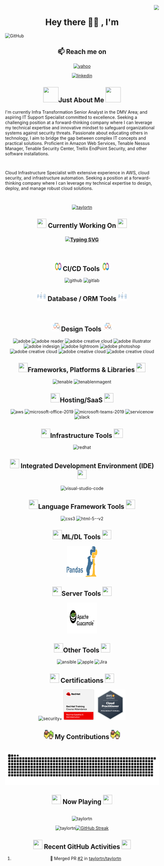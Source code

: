 
<!-- VISITOR'S BADGE-->

<img align="right" src="https://visitor-badge.laobi.icu/badge?page_id=taylortn.taylortn" />

<!--HEADING-->

<h1 align="center">Hey there 👋🏾 , I'm </h1>

<!--BANNER-->

![GitHub](https://github.com/taylortn/taylortn/assets/161537665/55874b4b-9910-448e-a8cd-74ec9c9eb2ed)

<!-- SOCIAL BUTTONS -->

<h2  align="center">📫 Reach me on</h2>

<!--EMAIL-->

<!--Yahoo Email-->

<div align="center">
   <a href="mailto:tanara.taylor@yahoo.com"><img width="50" height="50" src="https://img.icons8.com/?size=100&id=ZGyhlOMIhde6&format=png&color=000000" alt="yahoo"/>
   </a>
 <!--LinkedIn-->

<a target="_blank" href="https://www.linkedin.com/in/taylortanara/"><img width="50" height="50" src="https://img.icons8.com/?size=100&id=108812&format=png&color=000000" alt="linkedin"/>
</a>
</div>
</p>
 <h2 align="center"></h2>

<!--INTRODUCTION-->

<h2 align="center">  <img width="50" height="50" src="https://img.icons8.com/?size=100&id=111416&format=png&color=000000"/>Just About Me <img width="50" height="50" src="https://img.icons8.com/?size=100&id=111416&format=png&color=000000"/></h2>
<p>
I'm currently Infra Transformation Senior Analyst in the DMV Area; and aspiring IT Support Specialist committed to excellence. Seeking a challenging position at a forward-thinking company where I can leverage my technical expertise and innovative mindset to safeguard organizational systems against security threats. Passionate about educating others in technology, I aim to bridge the gap between complex IT concepts and practical solutions. Proficient in Amazon Web Services, Tenable Nessus Manager, Tenable Security Center, Trellix EndPoint Security, and other software installations.
</p>
<br>

Cloud Infrastructure Specialist with extensive experience in AWS, cloud security, and infrastructure automation. Seeking a position at a forward-thinking company where I can leverage my technical expertise to design, deploy, and manage robust cloud solutions.<br>

<br>

 <p align="center"> <a href="https://github.com/ryo-ma/github-profile-trophy"><img src="https://github-profile-trophy.vercel.app/?username=taylortn" alt="taylortn" /></a> </p>
 
 <!-- CURRENT WORKING STATUS -->

<h2 align="center"><img width="30" height="30" src="https://img.icons8.com/?size=100&id=L6MlWfmzACXP&format=png&color=000000"/> Currently Working On <img width="30" height="30" src="https://img.icons8.com/?size=100&id=L6MlWfmzACXP&format=png&color=000000"/></h2>

<h3 align="center">

<a href="https://git.io/typing-svg"><img src="https://readme-typing-svg.demolab.com?font=Fira+Code&size=16&pause=50&multiline=true&random=false&width=700&height=350&lines=-+Comparing+Scans+from+Tenable+Security+Center+with+RHEL%2FWINDOW+instances;+-+Automation+of+EBS+and+AMI+Snapshots;-+Created+KMS+Keys+for+Instances;+-+Encryption+of+EBS+Volume;-+Update+Nessus+Agents;-+Updating+Versions;-+GUI+is+up+%26+accessible;-+Health+Checks+to+the+AWS+System;-+Create+Alarms+to+be+emailed+up+CPU+Utilization;-+Installing+Ansible+Playbook+on+Instances;-+Deploy+instances+to+Trellix;-+Adding+%26+removing+NACL;-+Creating+ALBs;-+Creating+new+VPCs;-+Creating+STIG+Checklists" alt="Typing SVG" /></a>
</h3>

<!-- CI/CD ICONS-->

<br>
<h2 align="center"> <img width="30" height="30" src="https://github.com/taylortn/taylortn/blob/main/images/ci.cd%20pipeline.png"/>CI/CD Tools <img width="30" height="30" src="https://github.com/taylortn/taylortn/blob/main/images/ci.cd%20pipeline.png"/> </h2>
<div align="center">

<!--GitHub--> 
 
<img width="100" height="100" src="https://img.icons8.com/clouds/100/github.png" alt="github"/>
 
<!-- GitLab  --> 

<img width="100" height="100" src="https://img.icons8.com/color/100/gitlab.png" alt="gitlab"/>

<!-- DATABASE / ORM ICONS-->

<br>
<h2 align="center"> <img width="30" height="30" src="https://github.com/taylortn/taylortn/blob/main/images/orm.png"/> Database / ORM Tools <img width="30" height="30" src="https://github.com/taylortn/taylortn/blob/main/images/orm.png"/> </h2>
<div align="center">

<!-- DESIGN ICONS-->

<br>
<h2 align="center"> <img width="30" height="30" src="https://github.com/taylortn/taylortn/blob/main/images/IN_DEsignthinking_Cover-1.png"/>Design Tools <img width="30" height="30" src="https://github.com/taylortn/taylortn/blob/main/images/IN_DEsignthinking_Cover-1.png"/> </h2>
<div align="center">

<!-- ADOBE  -->

<img width="100" height="100" src="https://img.icons8.com/?size=100&id=gav46YArUSy1&format=png&color=000000" alt="adobe"/>

<!-- ADOBE ACROBAT READER  -->

<img width="100" height="100" src="https://img.icons8.com/?size=100&id=rZObyIJRui2T&format=png&color=000000" alt="adobe reader"/>

<!--CREATIVE CLOUD-->
 
<img width="100" height="100" src="https://img.icons8.com/?size=100&id=41359&format=png&color=000000" alt="adobe creative cloud"/>

<!-- ADOBE ILLUSTARTOR  -->

<img width="100" height="100" src="https://img.icons8.com/?size=100&id=13631&format=png&color=000000" alt="adobe illustrator"/>

<!-- ADOBE INDESIGN  -->

<img width="100" height="100" src="https://img.icons8.com/?size=100&id=13675&format=png&color=000000" alt="adobe indesign"/>

<!-- ADOBE LIGHTROOM  -->

<img width="100" height="100" src="https://img.icons8.com/?size=100&id=cAVP5AOANxnf&format=png&color=000000" alt="adobe lightroom"/>

<!-- ADOBE PHOTSHOP  -->

<img width="100" height="100" src="https://img.icons8.com/?size=100&id=13677&format=png&color=000000" alt="adobe photoshop"/>

<!--CREATIVE CLOUD-->
 
<img width="100" height="100" src="https://img.icons8.com/?size=100&id=omuSvqfyybfC&format=png&color=000000" alt="adobe creative cloud"/>

<!--GIMP-->
 
<img width="100" height="100" src="https://img.icons8.com/?size=100&id=41359&format=png&color=000000" alt="adobe creative cloud"/>

<!--INKSCAPE-->
 
<img width="100" height="100" src="https://img.icons8.com/?size=100&id=TiCZ0GzuDmrw&format=png&color=000000" alt="adobe creative cloud"/>

<!-- FRAMEWORKS,PLATFORMS & LIBRARIES ICONS-->

<br>
<h2 align="center"> <img width="30" height="30" src="https://img.icons8.com/?size=100&id=2385&format=png&color=000000"/>Frameworks, Platforms & Libraries <img width="30" height="30" src="https://img.icons8.com/?size=100&id=2385&format=png&color=000000"/> </h2>
<div align="center">

<!-- TENABLE SECURITY CENTER  -->

<img width="100" height="100" src="https://images.g2crowd.com/uploads/product/image/social_landscape/social_landscape_a56946b0f7cacc09a4f3e6844fd08b04/tenable-security-center.png" alt="tenable"/>

<!-- TENABLE NESSUS MANAGER  -->

<img width="100" height="100" src="https://www.access42.nl/wp-content/uploads/2020/01/nessus-logo.png" alt="tenablenmagent"/>

<!-- HOSTING/SaaS-->

<br>
<h2 align="center"> <img width="30" height="30" src="https://img.icons8.com/?size=100&id=XQNO7wSRlbm3&format=png&color=000000"/>Hosting/SaaS <img width="30" height="30" src="https://img.icons8.com/?size=100&id=XQNO7wSRlbm3&format=png&color=000000"/> </h2>
<div align="center">

<!--AWS-->
 
<img width="100" height="100" src="https://img.icons8.com/external-tal-revivo-shadow-tal-revivo/100/external-amazon-web-services-a-subsidiary-of-amazon-that-provides-on-demand-cloud-computing-logo-shadow-tal-revivo.png" alt="aws"/>

<!-- MICROSOFT OFFICE  --> 
 
<img width="100" height="100" src="https://img.icons8.com/fluency/100/microsoft-office-2019.png" alt="microsoft-office-2019"/>

<!-- MICROSOFT TEAMS  -->

<img width="100" height="100" src="https://img.icons8.com/fluency/100/microsoft-teams-2019.png" alt="microsoft-teams-2019"/>

<!-- SERVICE NOW  -->

<img width="100" height="100" src="https://seeklogo.com/images/S/servicenow-agent-logo-F71A6DAFCE-seeklogo.com.png" alt="servicenow"/>

<!-- SLACK  -->

<img width="100" height="100" src="https://img.icons8.com/?size=100&id=nJcA2q1aR7KO&format=png&color=000000" alt="slack"/>

<!-- INFRASTRUCTURE TOOLS -->

<br>
<h2 align="center"> <img width="30" height="30" src="https://img.icons8.com/?size=100&id=ebPQoT8q00pt&format=png&color=000000"/>Infrastructure Tools <img width="30" height="30" src="https://img.icons8.com/?size=100&id=ebPQoT8q00pt&format=png&color=000000"/> </h2>
<div align="center">

<!--RED HAT-->

<img width="100" height="100" src="https://img.icons8.com/?size=100&id=17847&format=png&color=000000" alt="redhat"/>

<!-- IDE TOOLS -->
<br>
<h2 align="center"> <img width="30" height="30" src="https://img.icons8.com/?size=100&id=rPAHs7H1vriV&format=png&color=000000"/> Integrated Development Environment (IDE) <img width="30" height="30" src="https://img.icons8.com/?size=100&id=rPAHs7H1vriV&format=png&color=000000"/> </h2>
<div align="center">

<!-- VISUAL STUDIO CODE  --> 

<img width="100" height="100" src="https://img.icons8.com/fluency/100/visual-studio-code-2019.png" alt="visual-studio-code"/>

<!--LANGUAGE ICONS-->

<br>
<h2 align="center"> <img width="30" height="30" src="https://img.icons8.com/?size=100&id=G0rXjLTKU0Ye&format=png&color=000000"/>Language Framework Tools <img width="30" height="30" src="https://img.icons8.com/?size=100&id=G0rXjLTKU0Ye&format=png&color=000000"/> </h2>
<div align="center">

<!-- CSS3  --> 
 
<img width="100" height="100" src="https://img.icons8.com/color/48/css3.png" alt="css3"/>

<!-- HTML5  --> 

<img width="100" height="100" src="https://img.icons8.com/color/100/html-5--v2.png" alt="html-5--v2"/>

<!-- ML/DL ICONS-->

<br>
<h2 align="center"> <img width="30" height="30" src="https://img.icons8.com/?size=100&id=NL90I8YT1YnN&format=png&color=000000"/>ML/DL Tools <img width="30" height="30" src="https://img.icons8.com/?size=100&id=NL90I8YT1YnN&format=png&color=000000"/> </h2>
<div align="center">

<!-- PANDAS  --> 
 
<img width="100" height="100" src="https://github.com/taylortn/taylortn/blob/main/images/pandas_logo.png" alt="css3"/>

<!-- SERVER ICONS-->

<br>
<h2 align="center"> <img width="30" height="30" src="https://img.icons8.com/?size=100&id=43653&format=png&color=000000"/>Server Tools <img width="30" height="30" src="https://img.icons8.com/?size=100&id=43653&format=png&color=000000"/> </h2>
<div align="center">

<!-- APACHE GUACAMOLE  -->

<img width="100" height="100" src="https://github.com/taylortn/taylortn/blob/main/images/apache%20guac3.png" alt="guacamole"/>

<!-- OTHERS ICONS-->

<br>
<h2 align="center"> <img width="30" height="30" src="https://img.icons8.com/?size=100&id=cc3cXGydaPtm&format=png&color=000000"/>Other Tools <img width="30" height="30" src="https://img.icons8.com/?size=100&id=cc3cXGydaPtm&format=png&color=000000"/> </h2>
<div align="center">

 <!-- ANSIBLE  -->

<img width="100" height="100" src="https://levelupla.io/wp-content/uploads/2020/05/ansiblelogo.png" alt="ansible"/>

<!-- APPLE  -->

<img width="100" height="100" src="https://img.icons8.com/?size=100&id=uoRwwh0lz3Jp&format=png&color=000000" alt="apple"/>

<!-- JIRA  --> 

<img width="100" height="100" src="https://img.icons8.com/?size=100&id=oROcPah5ues6&format=png&color=000000" alt="Jira"/>

<br>

<!--CERTIFICATIONS-->

<h2 align="center"><img width="30" height="30" src="https://img.icons8.com/?size=100&id=dvsOEzqniDma&format=png&color=000000"/> Certifications <img width="30" height="30" src="https://img.icons8.com/?size=100&id=dvsOEzqniDma&format=png&color=000000"/></h2>

<img width="100" height="100" src="https://images.credly.com/images/131de2f5-03f5-40a7-bcce-f9ae49e3979c/twitter_thumb_201604_CompTIA_Security_2B.png" alt="security+"/>

<img width="100" height="100" src="https://github.com/taylortn/taylortn/blob/main/images/Red_Hat_Satellite_6_Administration.png" alt="satellite"/>

<img width="100" height="100" src="https://github.com/taylortn/taylortn/blob/main/images/Cloud%20Practioner.png" alt="AWS Cloud Practitioner"/>

<br>
 <h2 align="center"><img width="30" height="30" src="https://github.com/taylortn/taylortn/blob/main/images/contribution.png"/> My Contributions <img width="30" height="30" src="https://github.com/taylortn/taylortn/blob/main/images/contribution.png"/></align></h2>
 <br>
 <img alt="snake eating my contributions" src="https://raw.githubusercontent.com/taylortn/taylortn/output/github-contribution-grid-snake.svg" /> <br/>
 </div>
 
 <h2 align="center"><img width="30" height="30" src="https://img.icons8.com/?size=100&id=52979&format=png&color=000000"/> Now Playing <img width="30" height="30" src="https://img.icons8.com/?size=100&id=52979&format=png&color=000000"/></h2>

<!-- [![Spotify](https://now-playing-two-sigma.vercel.app/)]

[![Spotify](https://now-playing-m9oyoonsv-tanara-taylors-projects.vercel.app)] -->
<br>
<!--
 <details>
 <summary>⚡ GitHub Stats</summary>
  </details>
 -->
 <div align="center">
<img src="https://github-readme-stats.vercel.app/api/top-langs?username=taylortn&show_icons=true&locale=en&layout=compact" alt="taylortn" /><p>
<img src="https://github-readme-stats.vercel.app/api?username=taylortn&show_icons=true&locale=en" alt="taylortn" /><a href="https://git.io/streak-stats"><img src="https://streak-stats.demolab.com?user=taylortn&date_format=j%20M%5B%20Y%5D" alt="GitHub Streak" /></a>
</div>

<!-- ![Ta'Nara's GitHub stats](https://github-readme-stats-ebon-chi.vercel.app/api?username=taylortn&show_icons=true&theme=radical)
</div> -->

 <h2 align="center"></h2>

<h2 align="center"><img width="30" height="30" src="https://img.icons8.com/?size=100&id=81155&format=png&color=000000Recent"/> Recent GitHub Activities <img width="30" height="30" src="https://img.icons8.com/?size=100&id=81155&format=png&color=000000"/>
</h2>

<!--START_SECTION:activity-->
1. 🎉 Merged PR [#2](https://github.com/taylortn/taylortn/pull/2) in [taylortn/taylortn](https://github.com/taylortn/taylortn)
<!--END_SECTION:activity-->

 
 
 
 <!--
**taylortn/taylortn** is a ✨ _special_ ✨ repository because its `README.md` (this file) appears on your GitHub profile.

Here are some ideas to get you started:

- 🔭 I’m currently working on ...
- 🌱 I’m currently learning ...
- 👯 I’m looking to collaborate on ...
- 🤔 I’m looking for help with ...
- 💬 Ask me about ...
- 📫 How to reach me: ...
- 😄 Pronouns: ...
- ⚡ Fun fact: ...
-->



[def]: https://open.spotify.com/user/312u2ozgni7szbjo3gx5l6lhpi5e